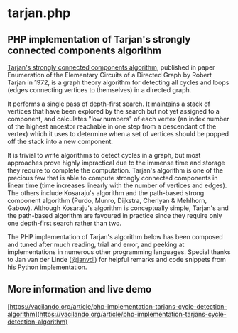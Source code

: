 # tarjan.php

## PHP implementation of Tarjan's strongly connected components algorithm

[Tarjan's strongly connected components algorithm](https://en.wikipedia.org/wiki/Tarjan%27s_strongly_connected_components_algorithm), published in paper Enumeration of the Elementary Circuits of a Directed Graph by Robert Tarjan in 1972, is a graph theory algorithm for detecting all cycles and loops (edges connecting vertices to themselves) in a directed graph.

It performs a single pass of depth-first search. It maintains a stack of vertices that have been explored by the search but not yet assigned to a component, and calculates "low numbers" of each vertex (an index number of the highest ancestor reachable in one step from a descendant of the vertex) which it uses to determine when a set of vertices should be popped off the stack into a new component.

It is trivial to write algorithms to detect cycles in a graph, but most approaches prove highly impractical due to the immense time and storage they require to complete the computation. Tarjan's algorithm is one of the precious few that is able to compute strongly connected components in linear time (time increases linearly with the number of vertices and edges).
The others include Kosaraju's algorithm and the path-based strong component algorithm (Purdo, Munro, Dijkstra, Cheriyan & Mehlhorn, Gabow). Although Kosaraju's algorithm is conceptually simple, Tarjan's and the path-based algorithm are favoured in practice since they require only one depth-first search rather than two.

The PHP implementation of Tarjan's algorithm below has been composed and tuned after much reading, trial and error, and peeking at implementations in numerous other programming languages. Special thanks to Jan van der Linde ([@janvdl](https://github.com/janvdl)) for helpful remarks and code snippets from his Python implementation.

## More information and live demo

[https://vacilando.org/article/php-implementation-tarjans-cycle-detection-algorithm](https://vacilando.org/article/php-implementation-tarjans-cycle-detection-algorithm)
